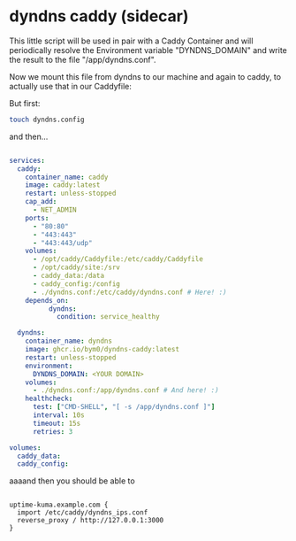 # dyndns caddy (sidecar)

This little script will be used in pair with a Caddy Container and will periodically resolve the Environment variable "DYNDNS_DOMAIN" and write the result to the file "/app/dyndns.conf".

Now we mount this file from dyndns to our machine and again to caddy, to actually use that in our Caddyfile:

But first:
```bash
touch dyndns.config
```

and then...

```yaml

services:
  caddy:
    container_name: caddy
    image: caddy:latest
    restart: unless-stopped
    cap_add:
      - NET_ADMIN
    ports:
      - "80:80"
      - "443:443"
      - "443:443/udp"
    volumes:
      - /opt/caddy/Caddyfile:/etc/caddy/Caddyfile
      - /opt/caddy/site:/srv
      - caddy_data:/data
      - caddy_config:/config
      - ./dyndns.conf:/etc/caddy/dyndns.conf # Here! :)
    depends_on:
          dyndns:
            condition: service_healthy

  dyndns:
    container_name: dyndns
    image: ghcr.io/bym0/dyndns-caddy:latest
    restart: unless-stopped
    environment:
      DYNDNS_DOMAIN: <YOUR DOMAIN>
    volumes:
      - ./dyndns.conf:/app/dyndns.conf # And here! :)
    healthcheck:
      test: ["CMD-SHELL", "[ -s /app/dyndns.conf ]"]
      interval: 10s
      timeout: 15s
      retries: 3

volumes:
  caddy_data:
  caddy_config:

```

aaaand then you should be able to

```

uptime-kuma.example.com {
  import /etc/caddy/dyndns_ips.conf
  reverse_proxy / http://127.0.0.1:3000
}

```